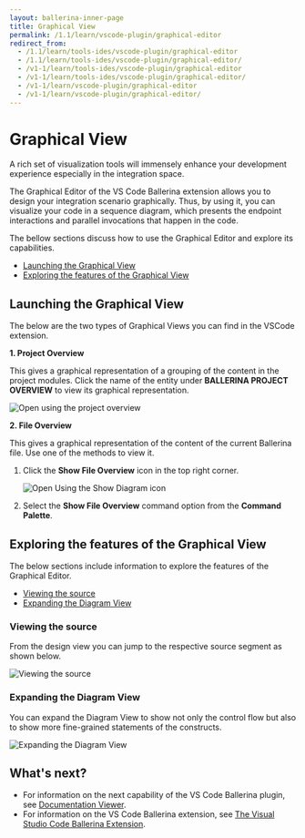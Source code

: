 ```yaml
---
layout: ballerina-inner-page
title: Graphical View
permalink: /1.1/learn/vscode-plugin/graphical-editor
redirect_from:
  - /1.1/learn/tools-ides/vscode-plugin/graphical-editor
  - /1.1/learn/tools-ides/vscode-plugin/graphical-editor/
  - /v1-1/learn/tools-ides/vscode-plugin/graphical-editor
  - /v1-1/learn/tools-ides/vscode-plugin/graphical-editor/
  - /v1-1/learn/vscode-plugin/graphical-editor
  - /v1-1/learn/vscode-plugin/graphical-editor/
---
```


# Graphical View

A rich set of visualization tools will immensely enhance your development experience especially in the integration space. 

The Graphical Editor of the VS Code Ballerina extension allows you to design your integration scenario graphically. Thus, by using it, you can visualize your code in a sequence diagram, which presents the endpoint interactions and parallel invocations that happen in the code. 

The bellow sections discuss how to use the Graphical Editor and explore its capabilities.

- [Launching the Graphical View](#launching-the-graphical-view)
- [Exploring the features of the Graphical View](#exploring-the-features-of-the-graphical-view)

## Launching the Graphical View

The below are the two types of Graphical Views you can find in the VSCode extension.

**1. Project Overview**

This gives a graphical representation of a grouping of the content in the project modules. Click the name of the entity under **BALLERINA PROJECT OVERVIEW** to view its graphical representation.

![Open using the project overview](/1.1/learn/images/select-from-overview.gif)

**2. File Overview**

This gives a graphical representation of the content of the current Ballerina file. Use one of the methods to view it.

1. Click the **Show File Overview** icon in the top right corner.

   ![Open Using the Show Diagram icon](/1.1/learn/images/show-diagram-icon.gif)

2. Select the **Show File Overview** command option from the **Command Palette**.

## Exploring the features of the Graphical View

The below sections include information to explore the features of the Graphical Editor.

- [Viewing the source](#viewing-the-source)
- [Expanding the Diagram View](#expanding-the-diagram-view)

### Viewing the source

From the design view you can jump to the respective source segment as shown below.

![Viewing the source](/1.1/learn/images/jump-to-source-view.gif)

### Expanding the Diagram View

You can expand the Diagram View to show not only the control flow but also to show more fine-grained statements of the constructs.

![Expanding the Diagram View](/1.1/learn/images/expand-diagram-view.gif)

## What's next?

 - For information on the next capability of the VS Code Ballerina plugin, see [Documentation Viewer](/1.1/learn/vscode-plugin/documentation-viewer).
 - For information on the VS Code Ballerina extension, see [The Visual Studio Code Ballerina Extension](/1.1/learn/vscode-plugin).
